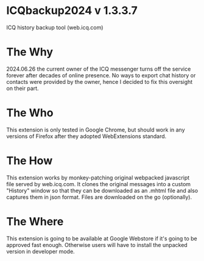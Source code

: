# ICQbackup2024 v 1.3.3.7
ICQ history backup tool (web.icq.com)

# The Why
2024.06.26 the current owner of the ICQ messenger turns off the service forever after decades of online presence. No ways to export chat history or contacts were provided by the owner, hence I decided to fix this oversight on their part.

# The Who
This extension is only tested in Google Chrome, but should work in any versions of Firefox after they adopted WebExtensions standard.

# The How
This extension works by monkey-patching original webpacked javascript file served by web.icq.com. It clones the original messages into a custom "History" window so that they can be downloaded as an .mhtml file and also captures them in json format. Files are downloaded on the go (optionally).

# The Where
This extension is going to be available at Google Webstore if it's going to be approved fast enough. Otherwise users will have to install the unpacked version in developer mode.
